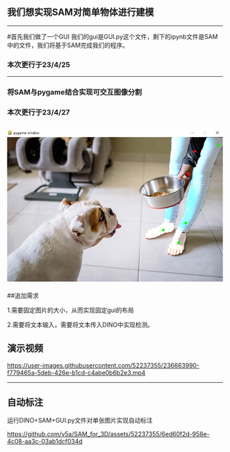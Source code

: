 ## 我们想实现SAM对简单物体进行建模
-------------------------------------------

#首先我们做了一个GUI
我们的gui是GUI.py这个文件，剩下的ipynb文件是SAM中的文件，我们将基于SAM完成我们的程序。
### 本次更行于23/4/25
-------------------------------------------
### 将SAM与pygame结合实现可交互图像分割

### 本次更行于23/4/27

![展示](./images/SAM.png)
--------------------------------------------

##追加需求

1.需要固定图片的大小，从而实现固定gui的布局

2.需要将文本输入，需要将文本传入DINO中实现检测。



## 演示视频

https://user-images.githubusercontent.com/52237355/236663990-f779465a-5deb-426e-b1cd-c4abe0b6b2e3.mp4

--------------------------------------------

## 自动标注

运行DINO+SAM+GUI.py文件对单张图片实现自动标注

https://github.com/v5a/SAM_for_3D/assets/52237355/6ed60f2d-958e-4c08-aa3c-03ab1dcf034d
